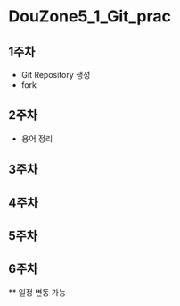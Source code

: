 # DouZone5_1_Git_prac

## 1주차
- Git Repository 생성
- fork

## 2주차
- 용어 정리

## 3주차

## 4주차

## 5주차

## 6주차

** 일정 변동 가능
